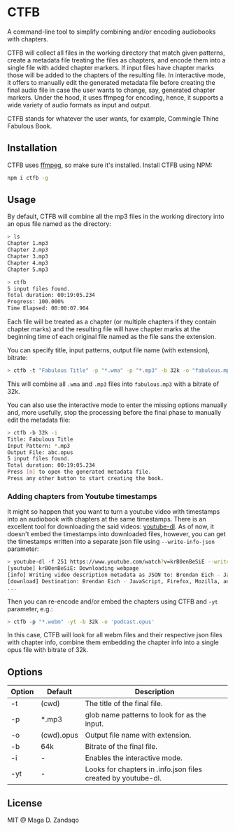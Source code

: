 # CTFB
A command-line tool to simplify combining and/or encoding audiobooks with chapters.

CTFB will collect all files in the working directory that match given patterns, 
create a metadata file treating the files as chapters, and encode them into a single file
with added chapter markers. If input files have chapter marks those will be added to the chapters of the resulting file.
 In interactive mode, it offers to manually edit the generated metadata file
before creating the final audio file in case the user wants to change, say, generated chapter markers.
Under the hood, it uses ffmpeg for encoding, hence, it supports a wide variety of audio formats as input and output.

CTFB stands for whatever the user wants, for example, Commingle Thine Fabulous Book.

## Installation
CTFB uses [ffmpeg](https://ffmpeg.org/), so make sure it's installed.
Install CTFB using NPM:

```bash
npm i ctfb -g
```

## Usage
By default, CTFB will combine all the mp3 files in the working directory into an opus file named as the directory:
```bash
> ls
Chapter 1.mp3
Chapter 2.mp3
Chapter 3.mp3
Chapter 4.mp3
Chapter 5.mp3

> ctfb
5 input files found.
Total duration: 00:19:05.234
Progress: 100.000%
Time Elapsed: 00:00:07.904
```
Each file will be treated as a chapter (or multiple chapters if they contain chapter marks) and the resulting file
 will have chapter marks at the beginning time of each original file 
 named as the file sans the extension.

You can specify title, input patterns, output file name (with extension), bitrate:
```bash
> ctfb -t "Fabulous Title" -p "*.wma" -p "*.mp3" -b 32k -o "fabulous.mp3"
```
This will combine all `.wma` and `.mp3` files into `fabulous.mp3` with a bitrate of 32k.

You can also use the interactive mode to enter the missing options manually 
and, more usefully, stop the processing before the final phase to manually edit the metadata file:
```bash
> ctfb -b 32k -i
Title: Fabulous Title
Input Pattern: *.mp3
Output File: abc.opus
5 input files found.
Total duration: 00:19:05.234
Press [m] to open the generated metadata file.
Press any other button to start creating the book.
```

### Adding chapters from Youtube timestamps
It might so happen that you want to turn a youtube video with timestamps into an audiobook with chapters at the same timestamps.
There is an excellent tool for downloading the said videos: [youtube-dl](https://github.com/ytdl-org/youtube-dl/). As of now, it doesn't embed the timestamps into downloaded files, however,
you can get the timestamps written into a separate json file using `--write-info-json` parameter:
```bash
> youtube-dl -f 251 https://www.youtube.com/watch?v=krB0enBeSiE --write-info-json
[youtube] krB0enBeSiE: Downloading webpage
[info] Writing video description metadata as JSON to: Brendan Eich - JavaScript, Firefox, Mozilla, and Brave _ Lex Fridman Podcast #160-krB0enBeSiE.info.json
[download] Destination: Brendan Eich - JavaScript, Firefox, Mozilla, and Brave _ Lex Fridman Podcast #160-krB0enBeSiE.webm
...
```
Then you can re-encode and/or embed the chapters using CTFB and `-yt` parameter, e.g.:
```bash
> ctfb -p "*.webm" -yt -b 32k -o 'podcast.opus'
```
In this case, CTFB will look for all webm files and their respective json files with chapter info, combine them embedding the chapter info
into a single opus file with bitrate of 32k.

## Options
| Option | Default | Description |
|---|---|---|
| -t  | (cwd)  | The title of the final file.  |
| -p  | *.mp3  | glob name patterns to look for as the input. |
| -o  | (cwd).opus  | Output file name with extension.  |
| -b  | 64k  | Bitrate of the final file.  |
| -i  | -  | Enables the interactive mode.  |
| -yt  | -  | Looks for chapters in .info.json files created by youtube-dl.  |

## License
MIT @ Maga D. Zandaqo
